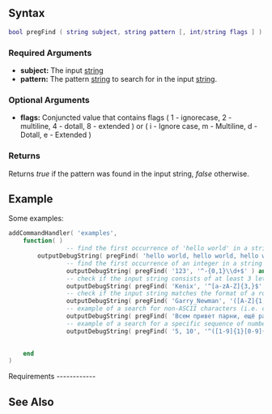 Syntax
------

``` lua
bool pregFind ( string subject, string pattern [, int/string flags ] )
```

### Required Arguments

-   **subject:** The input [string](/docs/string.md "wikilink")
-   **pattern:** The pattern [string](/docs/string.md "wikilink") to search for in the input [string](/docs/string.md "wikilink").

### Optional Arguments

-   **flags:** Conjuncted value that contains flags ( 1 - ignorecase, 2 - multiline, 4 - dotall, 8 - extended ) or ( i - Ignore case, m - Multiline, d - Dotall, e - Extended )

### Returns

Returns *true* if the pattern was found in the input string, *false* otherwise.

Example
-------

<section name="Shared ( client and server )" class="both" show="true">
Some examples:

``` lua
addCommandHandler( 'examples',
    function( )
                -- find the first occurrence of 'hello world' in a string
        outputDebugString( pregFind( 'hello world, hello world, hello world', 'hello world' ) and 'found' or 'not found' ) -- found 
                -- find the first occurrence of an integer in a string
                outputDebugString( pregFind( '123', '^-{0,1}\\d+$' ) and 'found' or 'not found' ) -- found
                -- check if the input string consists of at least 3 letters from a to z (both uppercase and lowercase) and does not contain any whitespace characters
                outputDebugString( pregFind( 'Kenix', '^[a-zA-Z]{3,}$' ) and 'found' or 'not found' ) -- found
                -- check if the input string matches the format of a role-play name
                outputDebugString( pregFind( 'Garry_Newman', '([A-Z]{1,1})[a-z]{2,9}_([A-Z]{1,1})[a-z]{2,9}' ) and 'found' or 'not found' ) -- found
                -- example of a search for non-ASCII characters (i.e. cyrillic) - привет
                outputDebugString( pregFind( 'Всем привет парни, ещё раз привет :D', 'привет' ) and 'found' or 'not found' ) -- found
                -- example of a search for a specific sequence of numbers
                outputDebugString( pregFind( '5, 10', '^([1-9]{1}[0-9]{0,})+(((,\s|,)[1-9]{1}[0-9]{0,}){0,1}){1,1}' ) and 'found' or 'not found' ) -- found

                
    end
)
```

</section>
Requirements
------------

See Also
--------
